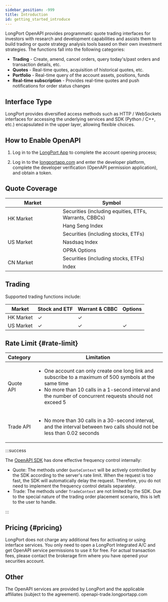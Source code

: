 ```yaml
---
sidebar_position: -999
title: Introduction
id: getting_started_introduce
---
```


LongPort OpenAPI provides programmatic quote trading interfaces for investors with research and development capabilities and assists them to build trading or quote strategy analysis tools based on their own investment strategies. The functions fall into the following categories:

- **Trading** - Create, amend, cancel orders, query today's/past orders and transaction details, etc.
- **Quotes** - Real-time quotes, acquisition of historical quotes, etc.
- **Portfolio** - Real-time query of the account assets, positions, funds
- **Real-time subscription** - Provides real-time quotes and push notifications for order status changes

## Interface Type

LongPort provides diversified access methods such as HTTP / WebSockets interfaces for accessing the underlying services and SDK (Python / C++, etc.) encapsulated in the upper layer, allowing flexible choices.

## How to Enable OpenAPI

1. Log in to the [LongPort App](https://longportapp.com/download) to complete the account opening process;

2. Log in to the [longportapp.com](https://longportapp.com) and enter the developer platform, complete the developer verification (OpenAPI permission application), and obtain a token.

## Quote Coverage

<table>
    <thead>
    <tr>
        <th>Market</th>
        <th>Symbol</th>
    </tr>
    </thead>
    <tr>
        <td width="160" rowspan="2">HK Market</td>
        <td>Securities (including equities, ETFs, Warrants, CBBCs)</td>
    </tr>
    <tr>
        <td>Hang Seng Index</td>
    </tr>
    <tr>
        <td rowspan="3">US Market</td>
        <td>Securities (including stocks, ETFs)</td>
    </tr>
    <tr>
        <td>Nasdsaq Index</td>
    </tr>
    <tr>
        <td>OPRA Options</td>
    </tr>
    <tr>
        <td rowspan="2">CN Market</td>
        <td>Securities (including stocks, ETFs)</td>
    </tr>
    <tr>
        <td>Index</td>
    </tr>
</table>

## Trading

Supported trading functions include:

| Market    | Stock and ETF | Warrant & CBBC | Options |
| --------- | ------------- | -------------- | ------- |
| HK Market | ✓             | ✓              |         |
| US Market | ✓             | ✓              | ✓       |

## Rate Limit {#rate-limit}

| Category  | Limitation                                                                                                                                                                                                                            |
| --------- | ------------------------------------------------------------------------------------------------------------------------------------------------------------------------------------------------------------------------------------- |
| Quote API | <ul><li>One account can only create one long link and subscribe to a maximum of 500 symbols at the same time</li><li>No more than 10 calls in a 1-second interval and the number of concurrent requests should not exceed 5</li></ul> |
| Trade API | <ul><li>No more than 30 calls in a 30-second interval, and the interval between two calls should not be less than 0.02 seconds</li></ul>                                                                                              |

:::success

The [OpenAPI SDK](https://open.longportapp.com/sdk) has done effective frequency control internally:

- Quote: The methods under `QuoteContext` will be actively controlled by the SDK according to the server's rate limit. When the request is too fast, the SDK will automatically delay the request. Therefore, you do not need to implement the frequency control details separately.
- Trade: The methods under `TradeContext` are not limited by the SDK. Due to the special nature of the trading order placement scenario, this is left to the user to handle.

:::

## Pricing {#pricing}

LongPort does not charge any additional fees for activating or using interface services. You only need to open a LongPort Integrated A/C and get OpenAPI service permissions to use it for free. For actual transaction fees, please contact the brokerage firm where you have opened your securities account.

## Other

The OpenAPI services are provided by LongPort and the applicable affiliates (subject to the agreement).
openapi-trade.longportapp.com
